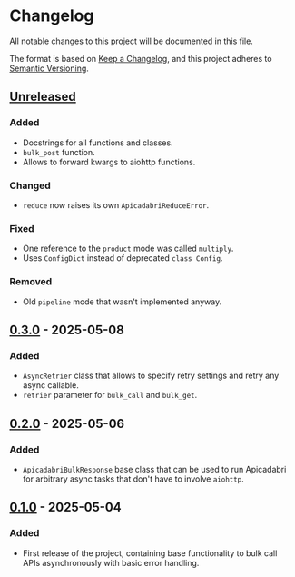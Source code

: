 # Changelog

All notable changes to this project will be documented in this file.

The format is based on [Keep a Changelog](https://keepachangelog.com/en/1.1.0/),
and this project adheres to [Semantic Versioning](https://semver.org/spec/v2.0.0.html).

## [Unreleased]

### Added

- Docstrings for all functions and classes.
- `bulk_post` function.
- Allows to forward kwargs to aiohttp functions.

### Changed

- `reduce` now raises its own `ApicadabriReduceError`.

### Fixed

- One reference to the `product` mode was called `multiply`.
- Uses `ConfigDict` instead of deprecated `class Config`.

### Removed

- Old `pipeline` mode that wasn't implemented anyway.

## [0.3.0] - 2025-05-08

### Added

- `AsyncRetrier` class that allows to specify retry settings and retry any async callable.
- `retrier` parameter for `bulk_call` and `bulk_get`.

## [0.2.0] - 2025-05-06

### Added

- `ApicadabriBulkResponse` base class that can be used to run Apicadabri for arbitrary async tasks that don't have to involve `aiohttp`.

## [0.1.0] - 2025-05-04

### Added

- First release of the project, containing base functionality to bulk call APIs asynchronously with basic error handling.

[Unreleased]: https://github.com/CSchoel/apicadabri/compare/v0.3.0...HEAD
[0.3.0]: https://github.com/CSchoel/apicadabri/compare/v0.2.0...v0.3.0
[0.2.0]: https://github.com/CSchoel/apicadabri/compare/v0.1.0...v0.2.0
[0.1.0]: https://github.com/CSchoel/apicadabri/releases/tag/v0.1.0
